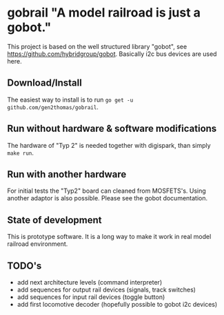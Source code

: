 # gobrail "A model railroad is just a gobot."
This project is based on the well structured library "gobot", see https://github.com/hybridgroup/gobot. 
Basically i2c bus devices are used here.

## Download/Install

The easiest way to install is to run `go get -u github.com/gen2thomas/gobrail`.

## Run without hardware & software modifications

The hardware of "Typ 2" is needed together with digispark, than simply `make run`.

## Run with another hardware

For initial tests the "Typ2" board can cleaned from MOSFETS's.
Using another adaptor is also possible. Please see the gobot documentation.

## State of development

This is prototype software. It is a long way to make it work in real model railroad environment.

## TODO's

* add next architecture levels (command interpreter)
* add sequences for output rail devices (signals, track switches)
* add sequences for input rail devices (toggle button)
* add first locomotive decoder (hopefully possible to gobot i2c devices)
